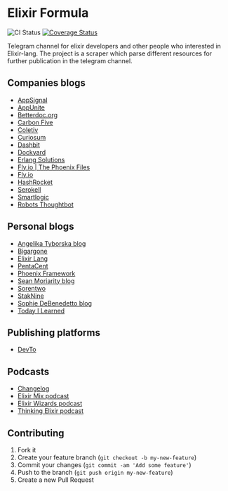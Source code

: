 # Elixir Formula

![CI Status](https://github.com/elixir-formula/elixir_formula/actions/workflows/ci.yml/badge.svg?branch=master)
[![Coverage Status](https://coveralls.io/repos/github/elixir-formula/elixir_formula/badge.svg?branch=master)](https://coveralls.io/github/elixir-formula/elixir_formula?branch=master)

Telegram channel for elixir developers and other people who interested in Elixir-lang. The project is a scraper which parse different resources for further publication in the telegram channel.

## Companies blogs

- [AppSignal](https://blog.appsignal.com/category/elixir.html)
- [AppUnite](https://appunite.com/blog/tag/elixir)
- [Betterdoc.org](https://dev.betterdoc.org/)
- [Carbon Five](https://blog.carbonfive.com/category/elixir/)
- [Coletiv](https://www.coletiv.com/blog/category/elixir/)
- [Curiosum](https://curiosum.com/blog/category/elixir)
- [Dashbit](https://dashbit.co/blog)
- [Dockyard](https://dockyard.com/blog/categories/elixir)
- [Erlang Solutions](https://www.erlang-solutions.com/blog/)
- [Fly.io | The Phoenix Files](https://fly.io/phoenix-files/)
- [Fly.io](https://fly.io/blog/)
- [HashRocket](https://hashrocket.com/blog/tags/elixir)
- [Serokell](https://serokell.io/blog/elixir)
- [Smartlogic](https://smartlogic.io/blog/tag/elixir/)
- [Robots Thoughtbot](https://thoughtbot.com/blog/tags/elixir)

## Personal blogs

- [Angelika Tyborska blog](https://angelika.me/blog/)
- [Bigargone](https://bigardone.dev/blog)
- [Elixir Lang](https://elixir-lang.org/blog/)
- [PentaCent](https://pentacent.com/blog/)
- [Phoenix Framework](https://www.phoenixframework.org/blog)
- [Sean Moriarity blog](https://seanmoriarity.com/)
- [Sorentwo](https://sorentwo.com/blog/)
- [StakNine](https://staknine.com/)
- [Sophie DeBenedetto blog](https://www.thegreatcodeadventure.com/)
- [Today I Learned](https://til.hashrocket.com/elixir)

## Publishing platforms

- [DevTo](https://dev.to/t/elixir/latest)

## Podcasts

- [Changelog](https://changelog.com/topic/elixir/podcasts#feed)
- [Elixir Mix podcast](https://devchat.tv/elixir-mix/)
- [Elixir Wizards podcast](https://smartlogic.io/podcast/elixir-wizards/)
- [Thinking Elixir podcast](https://podcast.thinkingelixir.com/)

## Contributing

1. Fork it
2. Create your feature branch (`git checkout -b my-new-feature`)
3. Commit your changes (`git commit -am 'Add some feature'`)
4. Push to the branch (`git push origin my-new-feature`)
5. Create a new Pull Request
